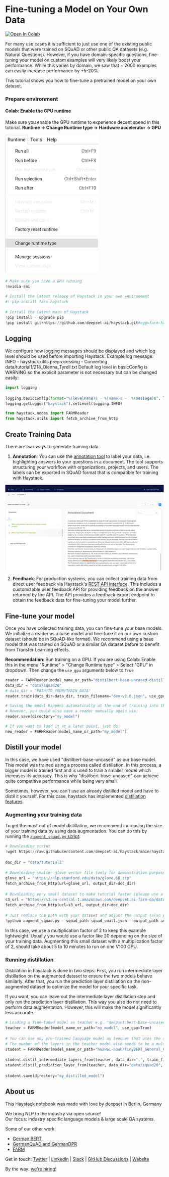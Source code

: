<!---
title: "Tutorial 2"
metaTitle: "Fine-tuning a model on your own data"
metaDescription: ""
slug: "/docs/tutorial2"
date: "2020-09-03"
id: "tutorial2md"
--->

# Fine-tuning a Model on Your Own Data

[![Open In Colab](https://colab.research.google.com/assets/colab-badge.svg)](https://colab.research.google.com/github/deepset-ai/haystack/blob/main/tutorials/Tutorial2_Finetune_a_model_on_your_data.ipynb)

For many use cases it is sufficient to just use one of the existing public models that were trained on SQuAD or other public QA datasets (e.g. Natural Questions).
However, if you have domain-specific questions, fine-tuning your model on custom examples will very likely boost your performance.
While this varies by domain, we saw that ~ 2000 examples can easily increase performance by +5-20%.

This tutorial shows you how to fine-tune a pretrained model on your own dataset.

### Prepare environment

#### Colab: Enable the GPU runtime
Make sure you enable the GPU runtime to experience decent speed in this tutorial.
**Runtime -> Change Runtime type -> Hardware accelerator -> GPU**

<img src="https://raw.githubusercontent.com/deepset-ai/haystack/main/docs/img/colab_gpu_runtime.jpg">


```python
# Make sure you have a GPU running
!nvidia-smi
```


```python
# Install the latest release of Haystack in your own environment
#! pip install farm-haystack

# Install the latest main of Haystack
!pip install --upgrade pip
!pip install git+https://github.com/deepset-ai/haystack.git#egg=farm-haystack[colab]
```

## Logging

We configure how logging messages should be displayed and which log level should be used before importing Haystack.
Example log message:
INFO - haystack.utils.preprocessing -  Converting data/tutorial1/218_Olenna_Tyrell.txt
Default log level in basicConfig is WARNING so the explicit parameter is not necessary but can be changed easily:


```python
import logging

logging.basicConfig(format="%(levelname)s - %(name)s -  %(message)s", level=logging.WARNING)
logging.getLogger("haystack").setLevel(logging.INFO)
```


```python
from haystack.nodes import FARMReader
from haystack.utils import fetch_archive_from_http
```


## Create Training Data

There are two ways to generate training data

1. **Annotation**: You can use the [annotation tool](https://haystack.deepset.ai/guides/annotation) to label your data, i.e. highlighting answers to your questions in a document. The tool supports structuring your workflow with organizations, projects, and users. The labels can be exported in SQuAD format that is compatible for training with Haystack.

![Snapshot of the annotation tool](https://raw.githubusercontent.com/deepset-ai/haystack/main/docs/img/annotation_tool.png)

2. **Feedback**: For production systems, you can collect training data from direct user feedback via Haystack's [REST API interface](https://github.com/deepset-ai/haystack#rest-api). This includes a customizable user feedback API for providing feedback on the answer returned by the API. The API provides a feedback export endpoint to obtain the feedback data for fine-tuning your model further.


## Fine-tune your model

Once you have collected training data, you can fine-tune your base models.
We initialize a reader as a base model and fine-tune it on our own custom dataset (should be in SQuAD-like format).
We recommend using a base model that was trained on SQuAD or a similar QA dataset before to benefit from Transfer Learning effects.

**Recommendation**: Run training on a GPU.
If you are using Colab: Enable this in the menu "Runtime" > "Change Runtime type" > Select "GPU" in dropdown.
Then change the `use_gpu` arguments below to `True`


```python
reader = FARMReader(model_name_or_path="distilbert-base-uncased-distilled-squad", use_gpu=True)
data_dir = "data/squad20"
# data_dir = "PATH/TO_YOUR/TRAIN_DATA"
reader.train(data_dir=data_dir, train_filename="dev-v2.0.json", use_gpu=True, n_epochs=1, save_dir="my_model")
```


```python
# Saving the model happens automatically at the end of training into the `save_dir` you specified
# However, you could also save a reader manually again via:
reader.save(directory="my_model")
```


```python
# If you want to load it at a later point, just do:
new_reader = FARMReader(model_name_or_path="my_model")
```

## Distill your model
In this case, we have used "distilbert-base-uncased" as our base model. This model was trained using a process called distillation. In this process, a bigger model is trained first and is used to train a smaller model which increases its accuracy. This is why "distilbert-base-uncased" can achieve quite competitive performance while being very small.

Sometimes, however, you can't use an already distilled model and have to distil it yourself. For this case, haystack has implemented [distillation features](https://haystack.deepset.ai/guides/model-distillation).

### Augmenting your training data
To get the most out of model distillation, we recommend increasing the size of your training data by using data augmentation. You can do this by running the [`augment_squad.py` script](https://github.com/deepset-ai/haystack/blob/main/haystack/utils/augment_squad.py):


```python
# Downloading script
!wget https://raw.githubusercontent.com/deepset-ai/haystack/main/haystack/utils/augment_squad.py

doc_dir = "data/tutorial2"

# Downloading smaller glove vector file (only for demonstration purposes)
glove_url = "https://nlp.stanford.edu/data/glove.6B.zip"
fetch_archive_from_http(url=glove_url, output_dir=doc_dir)

# Downloading very small dataset to make tutorial faster (please use a bigger dataset for real use cases)
s3_url = "https://s3.eu-central-1.amazonaws.com/deepset.ai-farm-qa/datasets/documents/squad_small.json.zip"
fetch_archive_from_http(url=s3_url, output_dir=doc_dir)

# Just replace the path with your dataset and adjust the output (also please remove glove path to use bigger glove vector file)
!python augment_squad.py --squad_path squad_small.json --output_path augmented_dataset.json --multiplication_factor 2 --glove_path glove.6B.300d.txt
```

In this case, we use a multiplication factor of 2 to keep this example lightweight. Usually you would use a factor like 20 depending on the size of your training data. Augmenting this small dataset with a multiplication factor of 2, should take about 5 to 10 minutes to run on one V100 GPU.

### Running distillation
Distillation in haystack is done in two steps: First, you run intermediate layer distillation on the augmented dataset to ensure the two models behave similarly. After that, you run the prediction layer distillation on the non-augmented dataset to optimize the model for your specific task.

If you want, you can leave out the intermediate layer distillation step and only run the prediction layer distillation. This way you also do not need to perform data augmentation. However, this will make the model significantly less accurate.


```python
# Loading a fine-tuned model as teacher e.g. "deepset/​bert-​base-​uncased-​squad2"
teacher = FARMReader(model_name_or_path="my_model", use_gpu=True)

# You can use any pre-trained language model as teacher that uses the same tokenizer as the teacher model.
# The number of the layers in the teacher model also needs to be a multiple of the number of the layers in the student.
student = FARMReader(model_name_or_path="huawei-noah/TinyBERT_General_6L_768D", use_gpu=True)

student.distil_intermediate_layers_from(teacher, data_dir=".", train_filename="augmented_dataset.json", use_gpu=True)
student.distil_prediction_layer_from(teacher, data_dir="data/squad20", train_filename="dev-v2.0.json", use_gpu=True)

student.save(directory="my_distilled_model")
```

## About us

This [Haystack](https://github.com/deepset-ai/haystack/) notebook was made with love by [deepset](https://deepset.ai/) in Berlin, Germany

We bring NLP to the industry via open source!  
Our focus: Industry specific language models & large scale QA systems.  
  
Some of our other work: 
- [German BERT](https://deepset.ai/german-bert)
- [GermanQuAD and GermanDPR](https://deepset.ai/germanquad)
- [FARM](https://github.com/deepset-ai/FARM)

Get in touch:
[Twitter](https://twitter.com/deepset_ai) | [LinkedIn](https://www.linkedin.com/company/deepset-ai/) | [Slack](https://haystack.deepset.ai/community/join) | [GitHub Discussions](https://github.com/deepset-ai/haystack/discussions) | [Website](https://deepset.ai)

By the way: [we're hiring!](https://www.deepset.ai/jobs)

